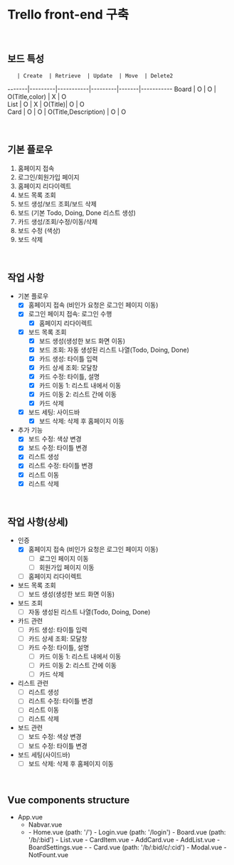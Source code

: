 # Trello front-end 구축

<br>



## 보드 특성

       | Create  | Retrieve  | Update  | Move  | Delete2  
-------|---------|-----------|---------|-------|-----------
 Board | O       | O         | O(Title,color) | X | O   
 List  | O       | X         | O(Title)| O     | O       
 Card  | O       | O         | O(Title,Description) | O | O

<br>



## 기본 플로우

1. 홈페이지 접속
2. 로그인/회원가입 페이지
3. 홈페이지 리다이렉트
4. 보드 목록 조회
5. 보드 생성/보드 조회/보드 삭제
6. 보드 (기본 Todo, Doing, Done 리스트 생성)
7. 카드 생성/조회/수정/이동/삭제
8. 보드 수정 (색상)
9. 보드 삭제

<br>



## 작업 사항

- 기본 플로우
	- [x] 홈페이지 접속 (비인가 요청은 로그인 페이지 이동)
  - [x] 로그인 페이지 접속: 로그인 수행
	- [x] 홈페이지 리다이렉트
  - [x] 보드 목록 조회
	- [x] 보드 생성(생성한 보드 화면 이동)
	- [x] 보드 조회: 자동 생성된 리스트 나열(Todo, Doing, Done)
	- [x] 카드 생성: 타이틀 입력
	- [x] 카드 상세 조회: 모달창
	- [x] 카드 수정: 타이틀, 설명
	- [x] 카드 이동 1: 리스트 내에서 이동
	- [x] 카드 이동 2: 리스트 간에 이동
	- [x] 카드 삭제
  - [x] 보드 세팅: 사이드바
	- [x] 보드 삭제: 삭제 후 홈페이지 이동

- 추가 기능
  - [x] 보드 수정: 색상 변경
  - [x] 보드 수정: 타이틀 변경
  - [x] 리스트 생성
  - [x] 리스트 수정: 타이틀 변경
  - [x] 리스트 이동
  - [x] 리스트 삭제

<br>



## 작업 사항(상세)

- 인증
	- [x] 홈페이지 접속 (비인가 요청은 로그인 페이지 이동)
	  - [ ] 로그인 페이지 이동
	  - [ ] 회원가입 페이지 이동
	- [ ] 홈페이지 리다이렉트
- 보드 목록 조회
	- [ ] 보드 생성(생성한 보드 화면 이동)
- 보드 조회
	- [ ] 자동 생성된 리스트 나열(Todo, Doing, Done)
- 카드 관련
	- [ ] 카드 생성: 타이틀 입력
	- [ ] 카드 상세 조회: 모달창
  - [ ] 카드 수정: 타이틀, 설명
	- [ ] 카드 이동 1: 리스트 내에서 이동
	- [ ] 카드 이동 2: 리스트 간에 이동
	- [ ] 카드 삭제
- 리스트 관련
  - [ ] 리스트 생성
  - [ ] 리스트 수정: 타이틀 변경
  - [ ] 리스트 이동
  - [ ] 리스트 삭제
- 보드 관련
  - [ ] 보드 수정: 색상 변경
  - [ ] 보드 수정: 타이틀 변경
- 보드 세팅(사이드바)
	- [ ] 보드 삭제: 삭제 후 홈페이지 이동

<br>



## Vue components structure

- App.vue
  - Nabvar.vue
  - <router-view />
      - Home.vue  (path: '/')
      - Login.vue (path: '/login')
      - Board.vue (path: '/b/:bid')
        - List.vue
          - CardItem.vue
          - AddCard.vue
        - AddList.vue
        - BoardSettings.vue
        - <router-view />
          - Card.vue  (path: '/b/:bid/c/:cid')
            - Modal.vue
        - NotFount.vue

<br>
